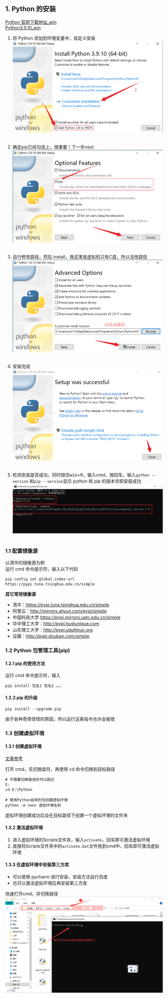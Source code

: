 ## 1. Python 的安装

[Python 官网下载地址\_win](https://www.python.org/downloads/windows/)  
[Python3.9.10_win](https://www.python.org/ftp/python/3.9.10/python-3.9.10-amd64.exe)

1. 将 Python 添加到环境变量中，自定义安装  
    ![01](../imgs/Day-001/01.png#pic_center)  
    <br />
    
2. 确定pip已经勾选上，很重要！下一步next  
    ![02](../imgs/Day-001/02.png)  
    <br />

3. 自行修改路径，然后 install，我这里是虚拟机只有C盘，所以没改路径  
    ![03](../imgs/Day-001/03.png#pic_center)  
    <br />

4. 安装完成  
    ![04](../imgs/Day-001/04.png)  
    <br />

5. 检测安装是否成功，同时按住<kbd>win</kbd>+<kbd>R</kbd>，输入cmd，按回车，输入`python --version` 和`pip --version`显示 python 和 pip 的版本号即安装成功  
    ![05](../imgs/Day-001/05.png)  
    <br />

### 1.1 配置镜像源

以清华的镜像源为例  
运行 cmd 命令提示符，输入以下代码  

```shell
pip config set global.index-url https://pypi.tuna.tsinghua.edu.cn/simple
```

**其它常用镜像源**

- 清华：https://pypi.tuna.tsinghua.edu.cn/simple
- 阿里云：http://mirrors.aliyun.com/pypi/simple
- 中国科技大学 https://pypi.mirrors.ustc.edu.cn/simple
- 华中理工大学：http://pypi.hustunique.com
- 山东理工大学：http://pypi.sdutlinux.org
- 豆瓣：http://pypi.douban.com/simple

### 1.2 Python 包管理工具(pip)

#### 1.2.1 pip 的使用方法

运行 cmd 命令提示符，输入  

```shell
pip install 包名1 包名2 。。。
```

#### 1.2.2 pip 的升级

```shell
pip install --upgrade pip
```

由于各种奇奇怪怪的原因，所以运行这条指令也许会报错  

### 1.3 创建虚拟环境

#### 1.3.1 创建虚拟环境

[文章参考](https://blog.csdn.net/u012585708/article/details/120242166?spm=1001.2014.3001.5506)  

打开 cmd，先切换盘符，再使用 cd 命令切换到目标路径  

```shell
# 不需要切换路径的可以跳过
E:
cd E:\Python

# 使用Python自带的包创建虚拟环境
python -m venv 虚拟环境名称
```

虚拟环境创建成功后会在目标路径下创建一个虚拟环境的文件夹  

#### 1.3.2 激活虚拟环境  

1. 进入虚拟环境的Scripts文件夹，输入`activate`，回车即可激活虚拟环境  
2. 直接将Scripts文件夹中的`activate.bat`文件拖到cmd中，回车即可激活虚拟环境  

#### 1.3.3 在虚拟环境中安装第三方库  

- 可以使用 pycharm 进行安装，安装方法自行百度  
- 也可以激活虚拟环境后再安装第三方库  

快速打开cmd，并切换路径  
![06](../imgs/Day-001/06.png)  
<br />

